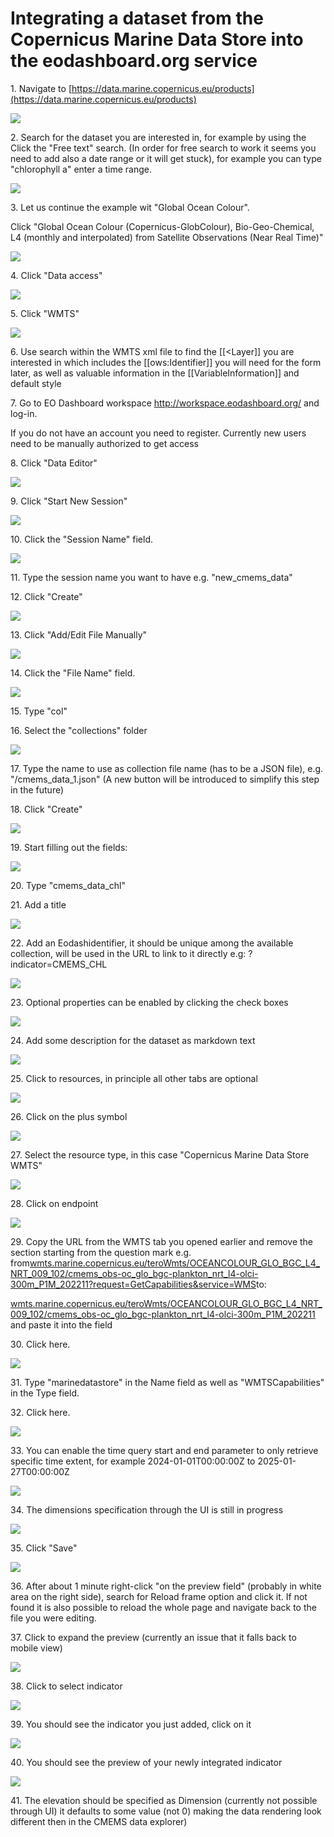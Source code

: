 # Integrating a dataset from the Copernicus Marine Data Store into the eodashboard.org service


1\. Navigate to [https://data.marine.copernicus.eu/products](https://data.marine.copernicus.eu/products)

![](https://ajeuwbhvhr.cloudimg.io/https://colony-recorder.s3.amazonaws.com/files/2025-04-25/48b4e82c-878c-4d00-a7c0-ac012bb0d57c/ascreenshot.jpeg?tl_px=55,98&br_px=1431,867&force_format=jpeg&q=100&width=1120.0)


2\. Search for the dataset you are interested in, for example by using the Click the "Free text" search. (In order for free search to work it seems you need to add also a date range or it will get stuck), for example you can type "chlorophyll a" enter a time range.

![](https://ajeuwbhvhr.cloudimg.io/https://colony-recorder.s3.amazonaws.com/files/2025-04-25/48b4e82c-878c-4d00-a7c0-ac012bb0d57c/ascreenshot.jpeg?tl_px=0,25&br_px=1376,794&force_format=jpeg&q=100&width=1120.0&wat=1&wat_opacity=0.7&wat_gravity=northwest&wat_url=https://colony-recorder.s3.us-west-1.amazonaws.com/images/watermarks/FB923C_standard.png&wat_pad=215,277)


3\. Let us continue the example wit "Global Ocean Colour".

Click "Global Ocean Colour (Copernicus-GlobColour), Bio-Geo-Chemical, L4 (monthly and interpolated) from Satellite Observations (Near Real Time)"

![](https://ajeuwbhvhr.cloudimg.io/https://colony-recorder.s3.amazonaws.com/files/2025-04-25/57663edc-293c-45c2-a269-b2e39dce7073/ascreenshot.jpeg?tl_px=0,196&br_px=1376,966&force_format=jpeg&q=100&width=1120.0&wat=1&wat_opacity=0.7&wat_gravity=northwest&wat_url=https://colony-recorder.s3.us-west-1.amazonaws.com/images/watermarks/FB923C_standard.png&wat_pad=401,448)


4\. Click "Data access"

![](https://ajeuwbhvhr.cloudimg.io/https://colony-recorder.s3.amazonaws.com/files/2025-04-25/220415b4-7472-4da6-9f56-ae5503d6123a/ascreenshot.jpeg?tl_px=0,0&br_px=1376,769&force_format=jpeg&q=100&width=1120.0&wat=1&wat_opacity=0.7&wat_gravity=northwest&wat_url=https://colony-recorder.s3.us-west-1.amazonaws.com/images/watermarks/FB923C_standard.png&wat_pad=156,265)


5\. Click "WMTS"

![](https://ajeuwbhvhr.cloudimg.io/https://colony-recorder.s3.amazonaws.com/files/2025-04-25/3254cf73-3c4e-4a83-9c41-05cd737e2789/ascreenshot.jpeg?tl_px=110,196&br_px=1487,966&force_format=jpeg&q=100&width=1120.0&wat=1&wat_opacity=0.7&wat_gravity=northwest&wat_url=https://colony-recorder.s3.us-west-1.amazonaws.com/images/watermarks/FB923C_standard.png&wat_pad=935,426)


6\. Use search within the WMTS xml file to find the [[&lt;Layer]] you are interested in which includes the [[ows:Identifier]] you will need for the form later, as well as valuable  information in the [[VariableInformation]] and default style


7\. Go to EO Dashboard workspace <http://workspace.eodashboard.org/> and log-in.

If you do not have an account you need to register. Currently new users need to be manually authorized to get access


8\. Click "Data Editor"

![](https://ajeuwbhvhr.cloudimg.io/https://colony-recorder.s3.amazonaws.com/files/2025-04-25/8007bc3f-c097-4138-899d-f2e948c989d0/ascreenshot.jpeg?tl_px=0,0&br_px=1376,769&force_format=jpeg&q=100&width=1120.0&wat=1&wat_opacity=0.7&wat_gravity=northwest&wat_url=https://colony-recorder.s3.us-west-1.amazonaws.com/images/watermarks/FB923C_standard.png&wat_pad=55,77)


9\. Click "Start New Session"

![](https://ajeuwbhvhr.cloudimg.io/https://colony-recorder.s3.amazonaws.com/files/2025-04-25/5e188fe6-a81d-4b31-b0d5-ffe6aef63943/ascreenshot.jpeg?tl_px=239,0&br_px=1487,696&force_format=jpeg&q=100&width=1120.0&wat=1&wat_opacity=0.7&wat_gravity=northwest&wat_url=https://colony-recorder.s3.us-west-1.amazonaws.com/images/watermarks/FB923C_standard.png&wat_pad=985,54)


10\. Click the "Session Name" field.

![](https://ajeuwbhvhr.cloudimg.io/https://colony-recorder.s3.amazonaws.com/files/2025-04-25/8e156e95-0245-46e5-be81-204284178b52/ascreenshot.jpeg?tl_px=0,0&br_px=1247,696&force_format=jpeg&q=100&width=1120.0&wat=1&wat_opacity=0.7&wat_gravity=northwest&wat_url=https://colony-recorder.s3.us-west-1.amazonaws.com/images/watermarks/FB923C_standard.png&wat_pad=486,131)


11\. Type the session name you want to have e.g. "new_cmems_data"


12\. Click "Create"

![](https://ajeuwbhvhr.cloudimg.io/https://colony-recorder.s3.amazonaws.com/files/2025-04-25/fe93defb-9c28-4f24-ad17-dd76f23a096a/ascreenshot.jpeg?tl_px=239,0&br_px=1487,696&force_format=jpeg&q=100&width=1120.0&wat=1&wat_opacity=0.7&wat_gravity=northwest&wat_url=https://colony-recorder.s3.us-west-1.amazonaws.com/images/watermarks/FB923C_standard.png&wat_pad=926,131)


13\. Click "Add/Edit File Manually"

![](https://ajeuwbhvhr.cloudimg.io/https://colony-recorder.s3.amazonaws.com/files/2025-04-25/1c4f4adb-a6bf-4d81-b222-23ae1065f0b4/ascreenshot.jpeg?tl_px=87,269&br_px=1334,966&force_format=jpeg&q=100&width=1120.0&wat=1&wat_opacity=0.7&wat_gravity=northwest&wat_url=https://colony-recorder.s3.us-west-1.amazonaws.com/images/watermarks/FB923C_standard.png&wat_pad=524,396)


14\. Click the "File Name" field.

![](https://ajeuwbhvhr.cloudimg.io/https://colony-recorder.s3.amazonaws.com/files/2025-04-25/05dc372a-5b04-4c77-a1c3-c2dd70d82480/ascreenshot.jpeg?tl_px=239,0&br_px=1487,696&force_format=jpeg&q=100&width=1120.0&wat=1&wat_opacity=0.7&wat_gravity=northwest&wat_url=https://colony-recorder.s3.us-west-1.amazonaws.com/images/watermarks/FB923C_standard.png&wat_pad=693,120)


15\. Type "col"


16\. Select the "collections" folder

![](https://ajeuwbhvhr.cloudimg.io/https://colony-recorder.s3.amazonaws.com/files/2025-04-25/50df73fb-f52b-4ba0-81a2-bfc40b69ddfe/ascreenshot.jpeg?tl_px=0,0&br_px=1247,696&force_format=jpeg&q=100&width=1120.0&wat=1&wat_opacity=0.7&wat_gravity=northwest&wat_url=https://colony-recorder.s3.us-west-1.amazonaws.com/images/watermarks/FB923C_standard.png&wat_pad=517,184)


17\. Type the name to use as collection file name (has to be a JSON file), e.g. "/cmems_data_1.json" (A new button will be introduced to simplify this step in the future)


18\. Click "Create"

![](https://ajeuwbhvhr.cloudimg.io/https://colony-recorder.s3.amazonaws.com/files/2025-04-25/4a198f97-47b3-4322-bf4d-2c4461573401/ascreenshot.jpeg?tl_px=239,0&br_px=1487,696&force_format=jpeg&q=100&width=1120.0&wat=1&wat_opacity=0.7&wat_gravity=northwest&wat_url=https://colony-recorder.s3.us-west-1.amazonaws.com/images/watermarks/FB923C_standard.png&wat_pad=930,133)


19\. Start filling out the fields:

![](https://ajeuwbhvhr.cloudimg.io/https://colony-recorder.s3.amazonaws.com/files/2025-04-25/27329bfa-1663-41f7-aeee-dacac3ee3797/ascreenshot.jpeg?tl_px=0,48&br_px=1247,745&force_format=jpeg&q=100&width=1120.0&wat=1&wat_opacity=0.7&wat_gravity=northwest&wat_url=https://colony-recorder.s3.us-west-1.amazonaws.com/images/watermarks/FB923C_standard.png&wat_pad=305,277)


20\. Type "cmems_data_chl"


21\. Add a title

![](https://ajeuwbhvhr.cloudimg.io/https://colony-recorder.s3.amazonaws.com/files/2025-04-25/8ae36a77-5d9f-444b-bb1f-aa06b2d6349a/ascreenshot.jpeg?tl_px=0,220&br_px=1247,917&force_format=jpeg&q=100&width=1120.0&wat=1&wat_opacity=0.7&wat_gravity=northwest&wat_url=https://colony-recorder.s3.us-west-1.amazonaws.com/images/watermarks/FB923C_standard.png&wat_pad=270,277)


22\. Add an Eodashidentifier, it should be unique among the available collection, will be used in the URL to link to it directly e.g: ?indicator=CMEMS_CHL

![](https://ajeuwbhvhr.cloudimg.io/https://colony-recorder.s3.amazonaws.com/files/2025-04-25/48b75e45-03f1-4d4c-b57d-376ccceca67e/ascreenshot.jpeg?tl_px=0,269&br_px=1247,966&force_format=jpeg&q=100&width=1120.0&wat=1&wat_opacity=0.7&wat_gravity=northwest&wat_url=https://colony-recorder.s3.us-west-1.amazonaws.com/images/watermarks/FB923C_standard.png&wat_pad=316,360)


23\. Optional properties can be enabled by clicking the check boxes

![](https://ajeuwbhvhr.cloudimg.io/https://colony-recorder.s3.amazonaws.com/files/2025-04-25/79a980f3-c8a9-48a4-abcd-e33ec71883af/ascreenshot.jpeg?tl_px=0,269&br_px=1247,966&force_format=jpeg&q=100&width=1120.0&wat=1&wat_opacity=0.7&wat_gravity=northwest&wat_url=https://colony-recorder.s3.us-west-1.amazonaws.com/images/watermarks/FB923C_standard.png&wat_pad=224,350)


24\. Add some description for the dataset as markdown text

![](https://ajeuwbhvhr.cloudimg.io/https://colony-recorder.s3.amazonaws.com/files/2025-04-25/af314207-c735-4c45-86fd-01352b0c4f1a/ascreenshot.jpeg?tl_px=0,269&br_px=1247,966&force_format=jpeg&q=100&width=1120.0&wat=1&wat_opacity=0.7&wat_gravity=northwest&wat_url=https://colony-recorder.s3.us-west-1.amazonaws.com/images/watermarks/FB923C_standard.png&wat_pad=356,350)


25\. Click to resources, in principle all other tabs are optional

![](https://ajeuwbhvhr.cloudimg.io/https://colony-recorder.s3.amazonaws.com/files/2025-04-25/d2938331-8e0c-44e2-a773-75ae4aa636ce/ascreenshot.jpeg?tl_px=0,0&br_px=1247,696&force_format=jpeg&q=100&width=1120.0&wat=1&wat_opacity=0.7&wat_gravity=northwest&wat_url=https://colony-recorder.s3.us-west-1.amazonaws.com/images/watermarks/FB923C_standard.png&wat_pad=501,220)


26\. Click on the plus symbol

![](https://ajeuwbhvhr.cloudimg.io/https://colony-recorder.s3.amazonaws.com/files/2025-04-25/aaa034e6-50e0-42cb-8c6a-66850b0801a7/ascreenshot.jpeg?tl_px=0,31&br_px=1247,728&force_format=jpeg&q=100&width=1120.0&wat=1&wat_opacity=0.7&wat_gravity=northwest&wat_url=https://colony-recorder.s3.us-west-1.amazonaws.com/images/watermarks/FB923C_standard.png&wat_pad=306,277)


27\. Select the resource type, in this case "Copernicus Marine Data Store WMTS"

![](https://ajeuwbhvhr.cloudimg.io/https://colony-recorder.s3.amazonaws.com/files/2025-04-25/e789e2be-27c5-4c0f-8e16-ab78420e9c1d/ascreenshot.jpeg?tl_px=0,138&br_px=1247,835&force_format=jpeg&q=100&width=1120.0&wat=1&wat_opacity=0.7&wat_gravity=northwest&wat_url=https://colony-recorder.s3.us-west-1.amazonaws.com/images/watermarks/FB923C_standard.png&wat_pad=352,277)


28\. Click on endpoint

![](https://ajeuwbhvhr.cloudimg.io/https://colony-recorder.s3.amazonaws.com/files/2025-04-25/26abf052-89fb-44cb-b25a-f45738cc5f8f/ascreenshot.jpeg?tl_px=0,31&br_px=1247,728&force_format=jpeg&q=100&width=1120.0&wat=1&wat_opacity=0.7&wat_gravity=northwest&wat_url=https://colony-recorder.s3.us-west-1.amazonaws.com/images/watermarks/FB923C_standard.png&wat_pad=324,277)


29\. Copy the URL from the WMTS tab you opened earlier and remove the section starting from the question mark e.g. from[wmts.marine.copernicus.eu/teroWmts/OCEANCOLOUR_GLO_BGC_L4_NRT_009_102/cmems_obs-oc_glo_bgc-plankton_nrt_l4-olci-300m_P1M_202211?request=GetCapabilities&service=WMS](http://wmts.marine.copernicus.eu/teroWmts/OCEANCOLOUR_GLO_BGC_L4_NRT_009_102/cmems_obs-oc_glo_bgc-plankton_nrt_l4-olci-300m_P1M_202211?request=GetCapabilities&service=WMS)to:

[wmts.marine.copernicus.eu/teroWmts/OCEANCOLOUR_GLO_BGC_L4_NRT_009_102/cmems_obs-oc_glo_bgc-plankton_nrt_l4-olci-300m_P1M_202211](http://wmts.marine.copernicus.eu/teroWmts/OCEANCOLOUR_GLO_BGC_L4_NRT_009_102/cmems_obs-oc_glo_bgc-plankton_nrt_l4-olci-300m_P1M_202211?request=GetCapabilities&service=WMS)  and paste it into the field


30\. Click here.

![](https://ajeuwbhvhr.cloudimg.io/https://colony-recorder.s3.amazonaws.com/files/2025-04-25/3d3619ab-2ccc-4f31-88c7-8a31288265a7/ascreenshot.jpeg?tl_px=0,131&br_px=1247,828&force_format=jpeg&q=100&width=1120.0&wat=1&wat_opacity=0.7&wat_gravity=northwest&wat_url=https://colony-recorder.s3.us-west-1.amazonaws.com/images/watermarks/FB923C_standard.png&wat_pad=369,277)


31\. Type "marinedatastore" in the Name field as well as "WMTSCapabilities" in the Type field.


32\. Click here.

![](https://ajeuwbhvhr.cloudimg.io/https://colony-recorder.s3.amazonaws.com/files/2025-04-25/85b9a6d2-a8b5-4026-899e-bdb1b46e2c48/ascreenshot.jpeg?tl_px=0,182&br_px=1247,879&force_format=jpeg&q=100&width=1120.0&wat=1&wat_opacity=0.7&wat_gravity=northwest&wat_url=https://colony-recorder.s3.us-west-1.amazonaws.com/images/watermarks/FB923C_standard.png&wat_pad=304,277)


33\. You can enable the time query start and end parameter to only retrieve specific time extent, for example 2024-01-01T00:00:00Z to 2025-01-27T00:00:00Z

![](https://ajeuwbhvhr.cloudimg.io/https://colony-recorder.s3.amazonaws.com/files/2025-04-25/64c51603-2741-4619-a5f3-0247e1bdf6d2/ascreenshot.jpeg?tl_px=0,269&br_px=1247,966&force_format=jpeg&q=100&width=1120.0&wat=1&wat_opacity=0.7&wat_gravity=northwest&wat_url=https://colony-recorder.s3.us-west-1.amazonaws.com/images/watermarks/FB923C_standard.png&wat_pad=254,289)


34\. The dimensions specification through the UI is still in progress

![](https://ajeuwbhvhr.cloudimg.io/https://colony-recorder.s3.amazonaws.com/files/2025-04-25/a843da1c-4006-42b5-9a5e-2b85943907e4/ascreenshot.jpeg?tl_px=0,117&br_px=1247,814&force_format=jpeg&q=100&width=1120.0&wat=1&wat_opacity=0.7&wat_gravity=northwest&wat_url=https://colony-recorder.s3.us-west-1.amazonaws.com/images/watermarks/FB923C_standard.png&wat_pad=318,277)


35\. Click "Save"

![](https://ajeuwbhvhr.cloudimg.io/https://colony-recorder.s3.amazonaws.com/files/2025-04-25/1c75d088-759d-42cf-b3c5-04bb4c838541/ascreenshot.jpeg?tl_px=239,0&br_px=1487,696&force_format=jpeg&q=100&width=1120.0&wat=1&wat_opacity=0.7&wat_gravity=northwest&wat_url=https://colony-recorder.s3.us-west-1.amazonaws.com/images/watermarks/FB923C_standard.png&wat_pad=1012,53)


36\. After about 1 minute right-click "on the preview field" (probably in white area on the right side), search for Reload frame option and click it. If not found it is also possible to reload the whole page and navigate back to the file you were editing.


37\. Click to expand the preview (currently an issue that it falls back to mobile view)

![](https://ajeuwbhvhr.cloudimg.io/https://colony-recorder.s3.amazonaws.com/files/2025-04-25/05247c88-fa01-4048-beae-231d54fdaf35/ascreenshot.jpeg?tl_px=239,0&br_px=1487,696&force_format=jpeg&q=100&width=1120.0&wat=1&wat_opacity=0.7&wat_gravity=northwest&wat_url=https://colony-recorder.s3.us-west-1.amazonaws.com/images/watermarks/FB923C_standard.png&wat_pad=1052,194)


38\. Click to select indicator

![](https://ajeuwbhvhr.cloudimg.io/https://colony-recorder.s3.amazonaws.com/files/2025-04-25/0d12efc1-675e-497a-b21b-d3a9b0ba3a4b/ascreenshot.jpeg?tl_px=0,0&br_px=1244,695&force_format=jpeg&q=100&width=1120.0&wat=1&wat_opacity=0.7&wat_gravity=northwest&wat_url=https://colony-recorder.s3.us-west-1.amazonaws.com/images/watermarks/FB923C_standard.png&wat_pad=350,206)


39\. You should see the indicator you just added, click on it

![](https://ajeuwbhvhr.cloudimg.io/https://colony-recorder.s3.amazonaws.com/files/2025-04-25/840b56fe-94ea-415e-b2b6-f680e310b409/ascreenshot.jpeg?tl_px=0,37&br_px=1244,732&force_format=jpeg&q=100&width=1120.0&wat=1&wat_opacity=0.7&wat_gravity=northwest&wat_url=https://colony-recorder.s3.us-west-1.amazonaws.com/images/watermarks/FB923C_standard.png&wat_pad=370,277)


40\. You should see the preview of your newly integrated indicator

![](https://ajeuwbhvhr.cloudimg.io/https://colony-recorder.s3.amazonaws.com/files/2025-04-25/82c5a129-6080-48b4-86ab-92d5bdc522a7/ascreenshot.jpeg?tl_px=99,118&br_px=1344,813&force_format=jpeg&q=100&width=1120.0&wat=1&wat_opacity=0.7&wat_gravity=northwest&wat_url=https://colony-recorder.s3.us-west-1.amazonaws.com/images/watermarks/FB923C_standard.png&wat_pad=524,277)


41\. The elevation should be specified as Dimension (currently not possible through UI) it defaults to some value (not 0) making the data rendering look different then in the CMEMS data explorer)


